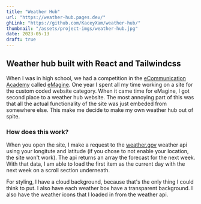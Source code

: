 ```yaml
---
title: "Weather Hub"
url: "https://weather-hub.pages.dev/"
ghLink: "https://github.com/KaceyXam/weather-hub/"
thumbnail: "/assets/project-imgs/weather-hub.jpg"
date: 2023-05-13
draft: true
---
```


## Weather hub built with React and Tailwindcss

When I was in high school, we had a competition in the [eCommunication Academy](https://eravens.net/) called [eMagine](https://emaginefestival.com/). One year I spent all my time working on a site for the custom coded website category. When it came time for eMagine, I got second place to a weather hub website. The most annoying part of this was that all the actual functionality of the site was just embeded from somewhere else. This make me decide to make my own weather hub out of spite.

### How does this work?

When you open the site, I make a request to the [weather.gov](https://www.weather.gov/documentation/services-web-api) weather api using your longitute and latitude (if you chose to not enable your location, the site won't work). The api returns an array the forecast for the next week. With that data, I am able to load the first item as the current day with the next week on a scroll section underneath.

For styling, I have a cloud background, because that's the only thing I could think to put. I also have each weather box have a transparent background. I also have the weather icons that I loaded in from the weather api.
